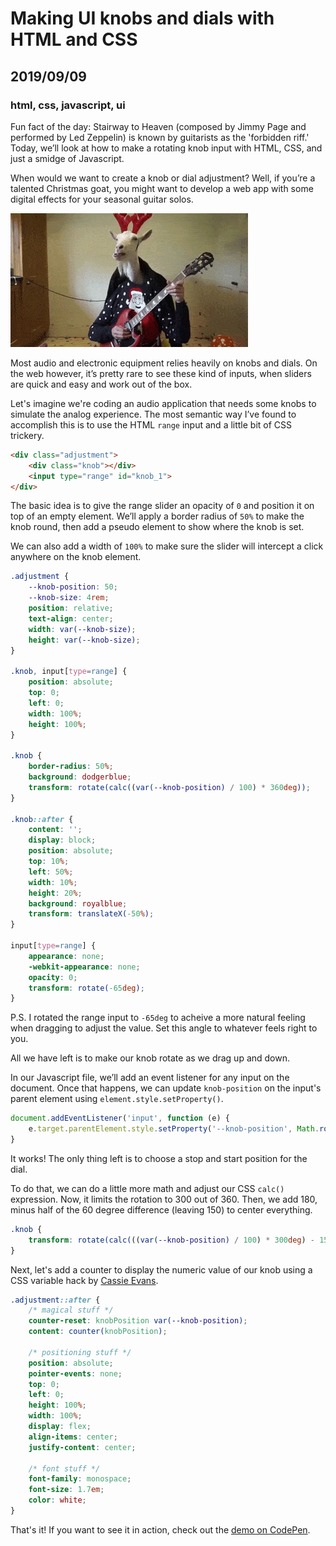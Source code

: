 # Making UI knobs and dials with HTML and CSS
## 2019/09/09
### html, css, javascript, ui

Fun fact of the day: Stairway to Heaven (composed by Jimmy Page and performed by Led Zeppelin) is known by guitarists as the 'forbidden riff.' Today, we’ll look at how to make a rotating knob input with HTML, CSS, and just a smidge of Javascript.

When would we want to create a knob or dial adjustment?  Well, if you’re a talented Christmas goat, you might want to develop a web app with some digital effects for your seasonal guitar solos.

![goat playing electric guitar](/images/blog/goat-guitar.gif)

Most audio and electronic equipment relies heavily on knobs and dials. On the web however, it’s pretty rare to see these kind of inputs, when sliders are quick and easy and work out of the box.

Let's imagine we're coding an audio application that needs some knobs to simulate the analog experience. The most semantic way I’ve found to accomplish this is to use the HTML `range` input and a little bit of CSS trickery.

```html
<div class="adjustment">
    <div class="knob"></div>
    <input type="range" id="knob_1">
</div>
```

The basic idea is to give the range slider an opacity of `0` and position it on top of an empty element. We’ll apply a border radius of `50%` to make the knob round, then add a pseudo element to show where the knob is set.

We can also add a width of `100%` to make sure the slider will intercept a click anywhere on the knob element.

```css
.adjustment {
    --knob-position: 50;
    --knob-size: 4rem;
    position: relative;
    text-align: center;
    width: var(--knob-size);
    height: var(--knob-size);
}

.knob, input[type=range] {
    position: absolute;
    top: 0;
    left: 0;
    width: 100%;
    height: 100%;
}

.knob {
    border-radius: 50%;
    background: dodgerblue;
    transform: rotate(calc((var(--knob-position) / 100) * 360deg));
}

.knob::after {
    content: '';
    display: block;
    position: absolute;
    top: 10%;
    left: 50%;
    width: 10%;
    height: 20%;
    background: royalblue;
    transform: translateX(-50%);
}

input[type=range] {
    appearance: none;
    -webkit-appearance: none;
    opacity: 0;
    transform: rotate(-65deg);
}
```

P.S. I rotated the range input to `-65deg` to acheive a more natural feeling when dragging to adjust the value. Set this angle to whatever feels right to you.

All we have left is to make our knob rotate as we drag up and down.

In our Javascript file, we’ll add an event listener for any input on the document. Once that happens, we can update `knob-position` on the input's parent element using `element.style.setProperty()`. 

```javascript
document.addEventListener('input', function (e) {
    e.target.parentElement.style.setProperty('--knob-position', Math.round(e.target.value));
}
```

It works! The only thing left is to choose a stop and start position for the dial.

To do that, we can do a little more math and adjust our CSS `calc()` expression. Now, it limits the rotation to 300 out of 360. Then, we add 180, minus half of the 60 degree difference (leaving 150) to center everything.

```css
.knob {
    transform: rotate(calc(((var(--knob-position) / 100) * 300deg) - 150deg));
}
```

Next, let's add a counter to display the numeric value of our knob using a CSS variable hack by [Cassie Evans](https://twitter.com/cassiecodes).

```css
.adjustment::after {
    /* magical stuff */
    counter-reset: knobPosition var(--knob-position);
    content: counter(knobPosition);

    /* positioning stuff */
    position: absolute;
    pointer-events: none;
    top: 0;
    left: 0;
    height: 100%;
    width: 100%;
    display: flex;
    align-items: center;
    justify-content: center;

    /* font stuff */
    font-family: monospace;
    font-size: 1.7em;
    color: white;
}
```

That's it! If you want to see it in action, check out the [demo on CodePen](https://codepen.io/bradeneast/pen/VwZQmjG).